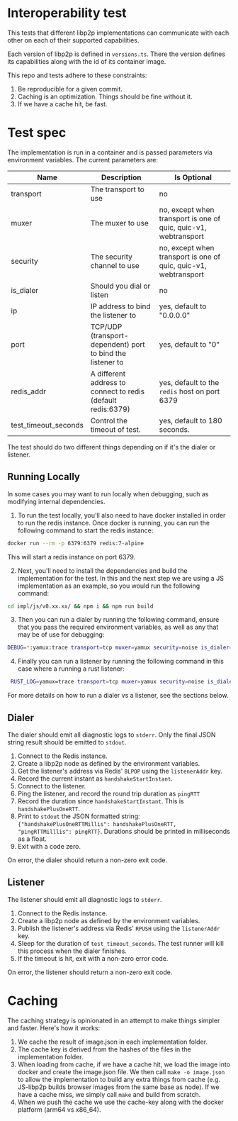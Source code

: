 # Interoperability test

This tests that different libp2p implementations can communicate with each other
on each of their supported capabilities.

Each version of libp2p is defined in `versions.ts`. There the version defines
its capabilities along with the id of its container image.

This repo and tests adhere to these constraints:
1. Be reproducible for a given commit.
2. Caching is an optimization. Things should be fine without it.
3. If we have a cache hit, be fast.

# Test spec

The implementation is run in a container and is passed parameters via
environment variables. The current parameters are:

| Name                 | Description                                                  | Is Optional                                                     |
| -------------------- | ------------------------------------------------------------ | --------------------------------------------------------------- |
| transport            | The transport to use                                         | no                                                              |
| muxer                | The muxer to use                                             | no, except when transport is one of quic, quic-v1, webtransport |
| security             | The security channel to use                                  | no, except when transport is one of quic, quic-v1, webtransport |
| is_dialer            | Should you dial or listen                                    | no                                                              |
| ip                   | IP address to bind the listener to                           | yes, default to "0.0.0.0"                                       |
| port                 | TCP/UDP (transport-dependent) port to bind the listener to   | yes, default to "0"                                       |
| redis_addr           | A different address to connect to redis (default redis:6379) | yes, default to the `redis` host on port 6379                   |
| test_timeout_seconds | Control the timeout of test.                                 | yes, default to 180 seconds.                                    |

The test should do two different things depending on if it's the dialer or
listener.

## Running Locally
In some cases you may want to run locally when debugging, such as modifying internal dependencies.

1. To run the test locally, you'll also need to have docker installed in order to run the redis instance. Once docker is running, you can run the following command to start the redis instance:

```bash
docker run --rm -p 6379:6379 redis:7-alpine
```

This will start a redis instance on port 6379.

2. Next, you'll need to install the dependencies and build the implementation for the test.  In this and the next step we are using a JS implementation as an example, so you would run the following command:

```bash
cd impl/js/v0.xx.xx/ && npm i && npm run build
```

3. Then you can run a dialer by running the following command, ensure that you pass the required environment variables, as well as any that may be of use for debugging:

```bash
DEBUG=*:yamux:trace transport=tcp muxer=yamux security=noise is_dialer=true   npm run test -- -t node
```

4. Finally you can run a listener by running the following command in this case where a running a rust listener:

```bash
 RUST_LOG=yamux=trace transport=tcp muxer=yamux security=noise is_dialer=false ip="0.0.0.0" redis_addr=localhost:6379  cargo run --package interop-tests
 ```

For more details on how to run a dialer vs a listener, see the sections below.

## Dialer

The dialer should emit all diagnostic logs to `stderr`. Only the final JSON
string result should be emitted to `stdout`.

1. Connect to the Redis instance.
2. Create a libp2p node as defined by the environment variables.
3. Get the listener's address via Redis' `BLPOP` using the `listenerAddr` key.
4. Record the current instant as `handshakeStartInstant`.
5. Connect to the listener.
6. Ping the listener, and record the round trip duration as `pingRTT`
7. Record the duration since `handshakeStartInstant`. This is `handshakePlusOneRTT`.
8. Print to `stdout` the JSON formatted string: `{"handshakePlusOneRTTMillis":
   handshakePlusOneRTT, "pingRTTMilllis": pingRTT}`. Durations should be printed in
   milliseconds as a float.
9.  Exit with a code zero.

On error, the dialer should return a non-zero exit code.

## Listener

The listener should emit all diagnostic logs to `stderr`.

1. Connect to the Redis instance.
2. Create a libp2p node as defined by the environment variables.
3. Publish the listener's address via Redis' `RPUSH` using the `listenerAddr`
   key.
4. Sleep for the duration of `test_timeout_seconds`. The test runner will kill this
   process when the dialer finishes.
5. If the timeout is hit, exit with a non-zero error code.

On error, the listener should return a non-zero exit code.

# Caching

The caching strategy is opinionated in an attempt to make things simpler and
faster. Here's how it works:

1. We cache the result of image.json in each implementation folder.
2. The cache key is derived from the hashes of the files in the implementation folder.
3. When loading from cache, if we have a cache hit, we load the image into
   docker and create the image.json file. We then call `make -o image.json` to
   allow the implementation to build any extra things from cache (e.g. JS-libp2p
   builds browser images from the same base as node). If we have a cache miss,
   we simply call `make` and build from scratch.
4. When we push the cache we use the cache-key along with the docker platform
   (arm64 vs x86_64).
